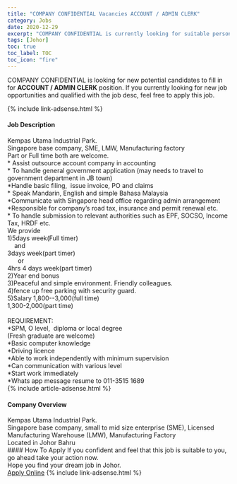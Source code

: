 ```yaml
---
title: "COMPANY CONFIDENTIAL Vacancies ACCOUNT / ADMIN CLERK" 
category: Jobs 
date: 2020-12-29 
excerpt: "COMPANY CONFIDENTIAL is currently looking for suitable person to fill in the ACCOUNT / ADMIN CLERK which positioned at Johor" 
tags: [Johor] 
toc: true 
toc_label: TOC 
toc_icon: "fire" 
--- 
```


<p>COMPANY CONFIDENTIAL is looking for new potential candidates to fill in for <b>ACCOUNT / ADMIN CLERK</b> position. If you currently looking for new job opportunities and qualified with the job desc, feel free to apply this job.
</p>{% include link-adsense.html %} 
<div><div><div><h4>Job Description</h4></div></div><div><div><span><div><div><div>Kempas Utama Industrial Park.&#160;<br>Singapore base company, SME, LMW, Manufacturing factory<br>Part or Full time both are welcome.&#160;</div><div>* Assist outsource account company in accounting&#160;</div><div>* To handle general government application (may needs to travel to&#160; government department in JB town)&#160;</div><div>*Handle basic filing,&#160; issue invoice, PO and claims&#160;</div><div>* Speak Mandarin, English and simple Bahasa Malaysia</div><div>*Communicate with Singapore head office regarding admin arrangement&#160;</div><div>*Responsible for company&#8217;s road tax, insurance and permit renewal etc.</div><div>* To handle submission to relevant authorities such as EPF, SOCSO, Income Tax, HRDF etc.</div><div>We provide&#160;<br>1)5days week(Full timer)&#160;<br>&#160; &#160; and&#160;<br>3days week(part timer)&#160;<br>&#160; &#160; &#160; or&#160;<br>4hrs 4 days week(part timer)&#160;<br>2)Year end bonus<br>3)Peaceful and simple environment. Friendly colleagues.&#160;<br>4)fence up free parking with security guard.&#160;<br>5)Salary 1,800--3,000(full time)<br>1,300-2,000(part time)&#160;</div><div><br>REQUIREMENT:&#160;</div><div>*SPM, O level,&#160; diploma or local degree&#160;<br>(Fresh graduate are welcome)&#160;</div><div>*Basic computer knowledge&#160;</div><div>*Driving licence&#160;</div><div>*Able to work independently with minimum supervision&#160;</div><div>*Can communication with various level</div><div>*Start work immediately</div><div>*Whats app message resume to 011-3515 1689</div></div></div></span></div></div></div> 
{% include article-adsense.html %} 
<div><div><div><h4>Company Overview</h4></div></div><div><div><span><div><div>Kempas Utama Industrial Park.&#160;<br>
Singapore base company, small to mid size enterprise (SME), Licensed Manufacturing Warehouse (LMW), Manufacturing Factory</div>
<div>Located in Johor Bahru</div></div></span></div></div></div> 
#### How To Apply 
If you confident and feel that this job is suitable to you, go ahead take your action now. <br/> 
Hope you find your dream job in Johor. <br/> 
<a href="https://www.jobstreet.com.my/en/job/account-admin-clerk-4452891?jobId=jobstreet-my-job-4452891&sectionRank=5&token=0~204dcede-464e-44b7-a4f4-811de02fee68&fr=SRP%20View%20In%20New%20Ta" class="btn btn--info" target="_blank" rel="nofollow noopenner">Apply Online</a> 
{% include link-adsense.html %} 